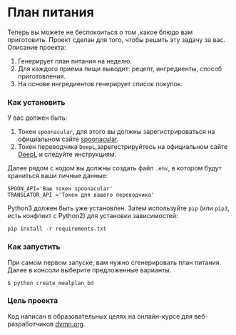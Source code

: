 # План питания

Теперь вы можете не беспокоиться о том ,какое блюдо вам приготовить.
Проект сделан для того, чтобы решить эту задачу за вас.\
Описание проекта:
1. Генерирует план питания на неделю.
2. Для каждого приема пищи выводит: рецепт, ингредиенты, способ приготовления.
3. На основе ингредиентов генерирует список покупок.

### Как установить
У вас должен быть:

1. Токен `spoonacular`, для этого вы должны зарегистрироваться на официальном
   сайте [spoonacular](https://spoonacular.com/food-api).
2. Токен переводчика `DeepL`,зарегестрируйтесь на официальном сайте
 [DeepL](https://www.deepl.com/translator) и следуйте инструкциям.

Далее рядом с кодом вы должны создать файл `.env`, в котором будут храниться
ваши личные данные:

```
SPOON_API='Ваш токен spoonacular'
TRANSLATOR_API ='Токен для вашего переводчика'
```

Python3 должен быть уже установлен. Затем используйте `pip` (или `pip3`, есть
конфликт с Python2) для установки зависимостей:

```
pip install -r requirements.txt
```
### Как запустить
При самом первом запуске, вам нужно сгенерировать план питания.
Далее в консоли выберите предложенные варианты.

```
$ python create_mealplan_bd
```

### Цель проекта

Код написан в образовательных целях на онлайн-курсе для
веб-разработчиков [dvmn.org](https://dvmn.org/).